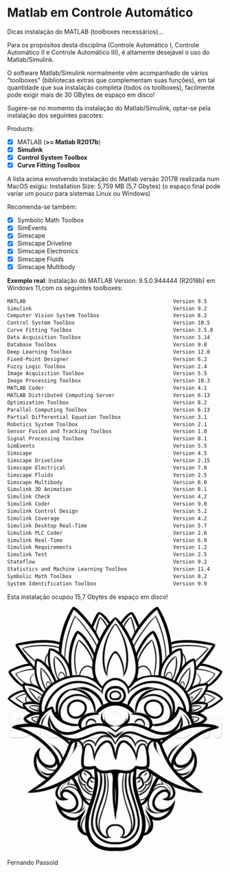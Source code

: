 <!--title: Matlab em Controle -->
# Matlab em Controle Automático

Dicas instalação do MATLAB (toolboxes necessários)...

Para os propósitos desta disciplina (Controle Automático I, Controle Automático II e Controle Automático III), é altamente desejável o uso do Matlab/Simulink.

O software Matlab/Simulink normalmente vêm acompanhado de vários "toolboxes" (bibliotecas extras que complementam suas funções), em tal quantidade que sua instalação completa (todos os toolboxes), facilmente pode exigir mais de 30 GBytes de espaço em disco!
 
Sugere-se no momento da instalação do Matlab/Simulink, optar-se pela instalação dos seguintes pacotes:

Products:

- [x] MATLAB (**>= Matlab R2017b**)
- [x] **Simulink**
- [x] **Control System Toolbox**
- [x] **Curve Fitting Toolbox**

A lista acima envolvendo instalação do Matlab versão 2017B realizada num MacOS exigiu:
Installation Size: 5,759 MB (5,7 Gbytes) 
(o espaço final pode variar um pouco para sistemas Linux ou Windows)
 
Recomenda-se também:

- [x] Symbolic Math Toolbox
- [x] SimEvents
- [x] Simscape
- [x]  Simscape Driveline
- [x] Simscape Electronics
- [x] Simscape Fluids
- [x] Simscape Multibody 
 
**Exemplo real**: Instalação do MATLAB Version: 9.5.0.944444 (R2018b) em Windows 11,com os seguintes toolboxes:
 
```bash
MATLAB                                                Version 9.5         (R2018b)
Simulink                                              Version 9.2         (R2018b)
Computer Vision System Toolbox                        Version 8.2         (R2018b)
Control System Toolbox                                Version 10.5        (R2018b)
Curve Fitting Toolbox                                 Version 3.5.8       (R2018b)
Data Acquisition Toolbox                              Version 3.14        (R2018b)
Database Toolbox                                      Version 9.0         (R2018b)
Deep Learning Toolbox                                 Version 12.0        (R2018b)
Fixed-Point Designer                                  Version 6.2         (R2018b)
Fuzzy Logic Toolbox                                   Version 2.4         (R2018b)
Image Acquisition Toolbox                             Version 5.5         (R2018b)
Image Processing Toolbox                              Version 10.3        (R2018b)
MATLAB Coder                                          Version 4.1         (R2018b)
MATLAB Distributed Computing Server                   Version 6.13        (R2018b)
Optimization Toolbox                                  Version 8.2         (R2018b)
Parallel Computing Toolbox                            Version 6.13        (R2018b)
Partial Differential Equation Toolbox                 Version 3.1         (R2018b)
Robotics System Toolbox                               Version 2.1         (R2018b)
Sensor Fusion and Tracking Toolbox                    Version 1.0         (R2018b)
Signal Processing Toolbox                             Version 8.1         (R2018b)
SimEvents                                             Version 5.5         (R2018b)
Simscape                                              Version 4.5         (R2018b)
Simscape Driveline                                    Version 2.15        (R2018b)
Simscape Electrical                                   Version 7.0         (R2018b)
Simscape Fluids                                       Version 2.5         (R2018b)
Simscape Multibody                                    Version 6.0         (R2018b)
Simulink 3D Animation                                 Version 8.1         (R2018b)
Simulink Check                                        Version 4.2         (R2018b)
Simulink Coder                                        Version 9.0         (R2018b)
Simulink Control Design                               Version 5.2         (R2018b)
Simulink Coverage                                     Version 4.2         (R2018b)
Simulink Desktop Real-Time                            Version 5.7         (R2018b)
Simulink PLC Coder                                    Version 2.6         (R2018b)
Simulink Real-Time                                    Version 6.9         (R2018b)
Simulink Requirements                                 Version 1.2         (R2018b)
Simulink Test                                         Version 2.5         (R2018b)
Stateflow                                             Version 9.2         (R2018b)
Statistics and Machine Learning Toolbox               Version 11.4        (R2018b)
Symbolic Math Toolbox                                 Version 8.2         (R2018b)
System Identification Toolbox                         Version 9.9         (R2018b)
```

Esta instalação ocupou 15,7 Gbytes de espaço em disco!

![Balinese_mask](Balinese_mask.jpg)

Fernando Passold
